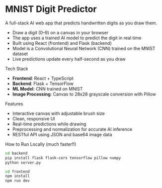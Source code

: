 # MNIST Digit Predictor

A full-stack AI web app that predicts handwritten digits as you draw them.

- Draw a digit (0–9) on a canvas in your browser  
- The app uses a trained AI model to predict the digit in real time  
- Built using React (frontend) and Flask (backend)  
- Model is a Convolutional Neural Network (CNN) trained on the MNIST dataset  
- Live predictions update every half-second as you draw  

Tech Stack

- **Frontend**: React + TypeScript
- **Backend**: Flask + TensorFlow  
- **ML Model**: CNN trained on MNIST  
- **Image Processing**: Canvas to 28x28 grayscale conversion with Pillow  

Features

- Interactive canvas with adjustable brush size  
- Clean, responsive UI  
- Real-time predictions while drawing  
- Preprocessing and normalization for accurate AI inference  
- RESTful API using JSON and base64 image data  

How to Run Locally (much faster!!)

```bash
cd backend
pip install flask flask-cors tensorflow pillow numpy
python server.py

cd frontend
npm install
npm run dev
